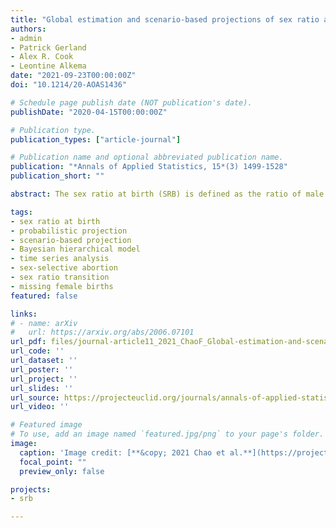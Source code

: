 ```yaml
---
title: "Global estimation and scenario-based projections of sex ratio at birth and missing female births using a Bayesian hierarchical time series mixture model"
authors:
- admin
- Patrick Gerland
- Alex R. Cook
- Leontine Alkema
date: "2021-09-23T00:00:00Z"
doi: "10.1214/20-AOAS1436"

# Schedule page publish date (NOT publication's date).
publishDate: "2020-04-15T00:00:00Z"

# Publication type.
publication_types: ["article-journal"]

# Publication name and optional abbreviated publication name.
publication: "*Annals of Applied Statistics, 15*(3) 1499-1528"
publication_short: ""

abstract: The sex ratio at birth (SRB) is defined as the ratio of male to female live births. The SRB imbalance in parts of the world over the past several decades is a direct consequence of sex-selective abortion, driven by the coexistence of son preference, readily available technology of prenatal sex determination and fertility decline. Estimation and projection of the degree of SRB imbalance is complicated because of variability in SRB reference levels and because of the uncertainty associated with SRB observations. We develop Bayesian hierarchical time series mixture models for SRB estimation and scenario-based projections for all countries from 1950 to 2100. We model the SRB regional and national reference levels and the fluctuation around national reference levels. We identify countries at risk of SRB imbalances and model both, (i) the absence or presence of sex ratio transitions in such countries and, if present, (ii) the transition process. The transition model of SRB imbalance captures three stages (increase, stagnation and convergence back to SRB baselines). The model identifies countries with statistical evidence of SRB inflation in a fully Bayesian approach. The scenario-based SRB projections are based on the sex ratio transition model with varying assumptions regarding the occurrence of a sex ratio transition in at-risk countries. Projections are used to quantify the future burden of missing female births due to sex-selective abortions under different scenarios.

tags:
- sex ratio at birth
- probabilistic projection
- scenario-based projection
- Bayesian hierarchical model
- time series analysis
- sex-selective abortion
- sex ratio transition
- missing female births
featured: false

links:
# - name: arXiv
#   url: https://arxiv.org/abs/2006.07101
url_pdf: files/journal-article11_2021_ChaoF_Global-estimation-and-scenario-based-projection-of-sex-ratio-at-birth-and-missing-female-births.pdf
url_code: ''
url_dataset: ''
url_poster: ''
url_project: ''
url_slides: ''
url_source: https://projecteuclid.org/journals/annals-of-applied-statistics/volume-15/issue-3/Global-estimation-and-scenario-based-projections-of-sex-ratio-at/10.1214/20-AOAS1436.full
url_video: ''

# Featured image
# To use, add an image named `featured.jpg/png` to your page's folder. 
image:
  caption: 'Image credit: [**&copy; 2021 Chao et al.**](https://projecteuclid.org/journals/annals-of-applied-statistics/volume-15/issue-3/Global-estimation-and-scenario-based-projections-of-sex-ratio-at/10.1214/20-AOAS1436.full)'
  focal_point: ""
  preview_only: false

projects:
- srb

---
```

<div data-badge-details="right" data-badge-type="medium-donut" data-doi="10.1214/20-AOAS1436" data-hide-no-mentions="true" class="altmetric-embed"></div>
